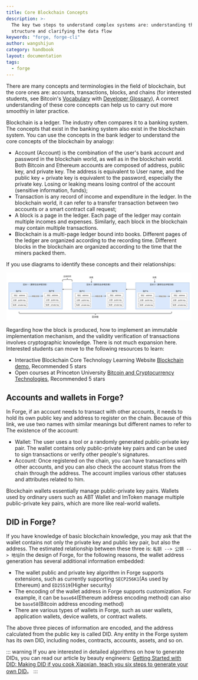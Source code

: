 ```yaml
---
title: Core Blockchain Concepts
description: >-
  The key two steps to understand complex systems are: understanding the data
  structure and clarifying the data flow
keywords: "forge, forge-cli"
author: wangshijun
category: handbook
layout: documentation
tags:
  - forge
---
```


There are many concepts and terminologies in the field of blockchain, but the core ones are: accounts, transactions, blocks, and chains (for interested students, see Bitcoin's [Vocabulary](https://bitcoin.org/en/vocabulary) with [Developer Glossary](https://bitcoin.org/en/developer-glossary)), A correct understanding of these core concepts can help us to carry out more smoothly in later practice.

Blockchain is a ledger. The industry often compares it to a banking system. The concepts that exist in the banking system also exist in the blockchain system. You can use the concepts in the bank ledger to understand the core concepts of the blockchain by analogy:

- Account (Account) is the combination of the user's bank account and password in the blockchain world, as well as in the blockchain world. Both Bitcoin and Ethereum accounts are composed of address, public key, and private key. The address is equivalent to User name, and the public key + private key is equivalent to the password, especially the private key. Losing or leaking means losing control of the account (sensitive information, funds);
- Transaction is any record of income and expenditure in the ledger. In the blockchain world, it can refer to a transfer transaction between two accounts or a smart contract call request;
- A block is a page in the ledger. Each page of the ledger may contain multiple incomes and expenses. Similarly, each block in the blockchain may contain multiple transactions.
- Blockchain is a multi-page ledger bound into books. Different pages of the ledger are organized according to the recording time. Different blocks in the blockchain are organized according to the time that the miners packed them.

If you use diagrams to identify these concepts and their relationships:

![](./images/core-concepts.png)

Regarding how the block is produced, how to implement an immutable implementation mechanism, and the validity verification of transactions involves cryptographic knowledge. There is not much expansion here. Interested students can move to the following resources to learn:

- Interactive Blockchain Core Technology Learning Website [Blockchain demo](https://anders.com/blockchain/), Recommended 5 stars
- Open courses at Princeton University [Bitcoin and Cryptocurrency Technologies](https://www.coursera.org/learn/cryptocurrency), Recommended 5 stars

## Accounts and wallets in Forge?

In Forge, if an account needs to transact with other accounts, it needs to hold its own public key and address to register on the chain. Because of this link, we use two names with similar meanings but different names to refer to The existence of the account:

- Wallet: The user uses a tool or a randomly generated public-private key pair. The wallet contains only public-private key pairs and can be used to sign transactions or verify other people's signatures.
- Account: Once registered on the chain, you can have transactions with other accounts, and you can also check the account status from the chain through the address. The account implies various other statuses and attributes related to him.

Blockchain wallets essentially manage public-private key pairs. Wallets used by ordinary users such as ABT Wallet and ImToken manage multiple public-private key pairs, which are more like real-world wallets.

## DID in Forge?

If you have knowledge of basic blockchain knowledge, you may ask that the wallet contains not only the private key and public key pair, but also the address. The estimated relationship between these three is: `私钥 --> 公钥 --> 地址`In the design of Forge, for the following reasons, the wallet address generation has several additional information embedded:

- The wallet public and private key algorithm in Forge supports extensions, such as currently supporting `SECP256K1`(As used by Ethereum) and `ED25519`(Higher security)
- The encoding of the wallet address in Forge supports customization. For example, it can be `base64`(Ethereum address encoding method) can also be `base58`(Bitcoin address encoding method)
- There are various types of wallets in Forge, such as user wallets, application wallets, device wallets, or contract wallets.

The above three pieces of information are encoded, and the address calculated from the public key is called DID. Any entity in the Forge system has its own DID, including nodes, contracts, accounts, assets, and so on.

::: warning
If you are interested in detailed algorithms on how to generate DIDs, you can read our article by beauty engineers: [Getting Started with DID: Making DID if you cook Xiaoxian, teach you six steps to generate your own DID](https://www.arcblock.io/zh/post/2019/05/28/did-101)。
:::
